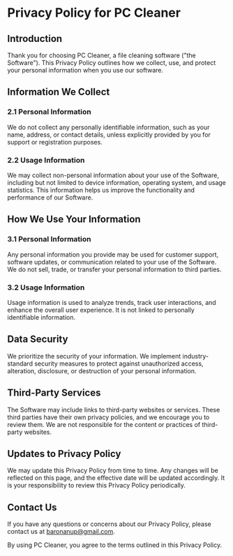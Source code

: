 # Privacy Policy for PC Cleaner

## Introduction

Thank you for choosing PC Cleaner, a file cleaning software ("the Software"). This Privacy Policy outlines how we collect, use, and protect your personal information when you use our software.

## Information We Collect

### 2.1 Personal Information

We do not collect any personally identifiable information, such as your name, address, or contact details, unless explicitly provided by you for support or registration purposes.

### 2.2 Usage Information

We may collect non-personal information about your use of the Software, including but not limited to device information, operating system, and usage statistics. This information helps us improve the functionality and performance of our Software.

## How We Use Your Information

### 3.1 Personal Information

Any personal information you provide may be used for customer support, software updates, or communication related to your use of the Software. We do not sell, trade, or transfer your personal information to third parties.

### 3.2 Usage Information

Usage information is used to analyze trends, track user interactions, and enhance the overall user experience. It is not linked to personally identifiable information.

## Data Security

We prioritize the security of your information. We implement industry-standard security measures to protect against unauthorized access, alteration, disclosure, or destruction of your personal information.

## Third-Party Services

The Software may include links to third-party websites or services. These third parties have their own privacy policies, and we encourage you to review them. We are not responsible for the content or practices of third-party websites.

## Updates to Privacy Policy

We may update this Privacy Policy from time to time. Any changes will be reflected on this page, and the effective date will be updated accordingly. It is your responsibility to review this Privacy Policy periodically.

## Contact Us

If you have any questions or concerns about our Privacy Policy, please contact us at [baronanup@gmail.com](mailto:baronanup@gmail.com).

By using PC Cleaner, you agree to the terms outlined in this Privacy Policy.
